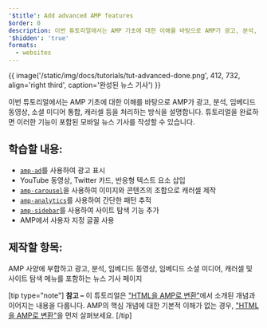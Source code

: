 ```yaml
---
'$title': Add advanced AMP features
$order: 0
description: 이번 튜토리얼에서는 AMP 기초에 대한 이해를 바탕으로 AMP가 광고, 분석, 임베디드 동영상, 소셜 미디어 통합, 캐러셀 등을 처리하는 방식을 설명합니다.
'$hidden': 'true'
formats:
  - websites
---
```


{{ image('/static/img/docs/tutorials/tut-advanced-done.png', 412, 732, align='right third', caption='완성된 뉴스 기사') }}

이번 튜토리얼에서는 AMP 기초에 대한 이해를 바탕으로 AMP가 광고, 분석, 임베디드 동영상, 소셜 미디어 통합, 캐러셀 등을 처리하는 방식을 설명합니다. 튜토리얼을 완료하면 이러한 기능이 포함된 모바일 뉴스 기사를 작성할 수 있습니다.

## 학습할 내용:

- [`amp-ad`](../../../../documentation/components/reference/amp-ad.md)를 사용하여 광고 표시
- YouTube 동영상, Twitter 카드, 반응형 텍스트 요소 삽입
- [`amp-carousel`](../../../../documentation/components/reference/amp-carousel.md)을 사용하여 이미지와 콘텐츠의 조합으로 캐러셀 제작
- [`amp-analytics`](../../../../documentation/components/reference/amp-analytics.md)를 사용하여 간단한 패턴 추적
- [`amp-sidebar`](../../../../documentation/components/reference/amp-sidebar.md)를 사용하여 사이트 탐색 기능 추가
- AMP에서 사용자 지정 글꼴 사용

## 제작할 항목:

AMP 사양에 부합하고 광고, 분석, 임베디드 동영상, 임베디드 소셜 미디어, 캐러셀 및 사이트 탐색 메뉴를 포함하는 뉴스 기사 페이지

[tip type="note"] <strong>참고 –</strong> 이 튜토리얼은 ["HTML을 AMP로 변환"](../../../../documentation/guides-and-tutorials/start/converting/index.md)에서 소개된 개념과 이어지는 내용을 다룹니다. AMP의 핵심 개념에 대한 기본적 이해가 없는 경우, ["HTML을 AMP로 변환"](../../../../documentation/guides-and-tutorials/start/converting/index.md)을 먼저 살펴보세요. [/tip]

